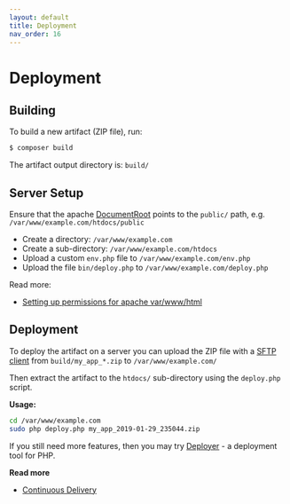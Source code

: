 ```yaml
---
layout: default
title: Deployment
nav_order: 16
---
```


# Deployment

## Building

To build a new artifact (ZIP file), run:

``` bash
$ composer build
```

The artifact output directory is: `build/`

## Server Setup

Ensure that the apache [DocumentRoot](https://httpd.apache.org/docs/2.4/en/mod/core.html#documentroot) 
points to the `public/` path, e.g. `/var/www/example.com/htdocs/public`

* Create a directory: `/var/www/example.com`
* Create a sub-directory: `/var/www/example.com/htdocs`
* Upload a custom `env.php` file to `/var/www/example.com/env.php`
* Upload the file `bin/deploy.php` to `/var/www/example.com/deploy.php`

Read more:

* [Setting up permissions for apache var/www/html](https://odan.github.io/2019/02/17/correct-owner-and-permissions-of-var-www-html.html)

## Deployment

To deploy the artifact on a server you can upload the ZIP file with a [SFTP client](https://winscp.net) 
from `build/my_app_*.zip` to `/var/www/example.com/`

Then extract the artifact to the `htdocs/` sub-directory using the `deploy.php` script.

**Usage:**

```bash
cd /var/www/example.com
sudo php deploy.php my_app_2019-01-29_235044.zip
```

If you still need more features, then you may try [Deployer](https://deployer.org/) - a deployment tool for PHP.

**Read more** 

* [Continuous Delivery](https://www.amazon.de/dp/B003YMNVC0)
